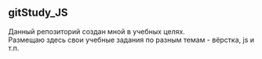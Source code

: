 ## gitStudy_JS ##
Данный репозиторий создан мной в учебных целях.   
Размещаю здесь свои учебные задания по разным темам - вёрстка, js и т.п.
